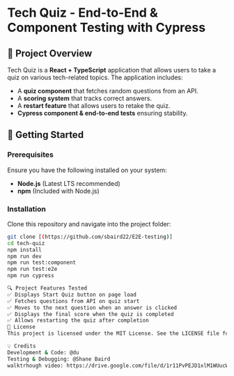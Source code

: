 # Tech Quiz - End-to-End & Component Testing with Cypress

## 📌 Project Overview  
Tech Quiz is a **React + TypeScript** application that allows users to take a quiz on various tech-related topics. The application includes:  
- A **quiz component** that fetches random questions from an API.  
- A **scoring system** that tracks correct answers.  
- A **restart feature** that allows users to retake the quiz.  
- **Cypress component & end-to-end tests** ensuring stability.  

## 🚀 Getting Started  

### Prerequisites  
Ensure you have the following installed on your system:  
- **Node.js** (Latest LTS recommended)  
- **npm** (Included with Node.js)  

### Installation  
Clone this repository and navigate into the project folder:  
```sh
git clone [(https://github.com/sbaird22/E2E-testing)]
cd tech-quiz
npm install
npm run dev
npm run test:component
npm run test:e2e
npm run cypress

🔍 Project Features Tested
✅ Displays Start Quiz button on page load
✅ Fetches questions from API on quiz start
✅ Moves to the next question when an answer is clicked
✅ Displays the final score when the quiz is completed
✅ Allows restarting the quiz after completion
📜 License
This project is licensed under the MIT License. See the LICENSE file for details.

💡 Credits
Development & Code: @du
Testing & Debugging: @Shane Baird
walktrhough video: https://drive.google.com/file/d/1r11PvPEJD1xlM1WUucWvqZFow1rFrvSv/view



